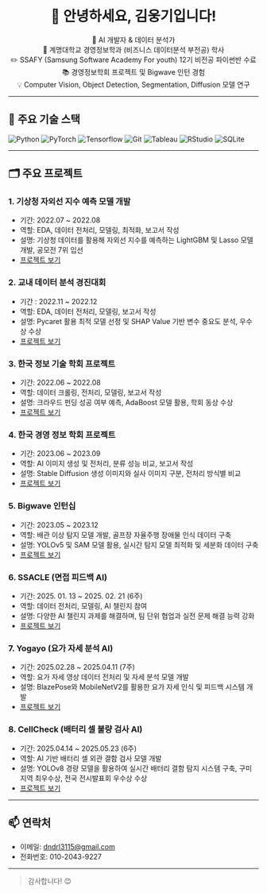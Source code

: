 <h1 align="center">👋 안녕하세요, 김웅기입니다!</h1>
<p align="center">
  🌱 AI 개발자 & 데이터 분석가<br>
  🏫 계명대학교 경영정보학과 (비즈니스 데이터분석 부전공) 학사<br>
  ✏️ SSAFY (Samsung Software Academy For youth) 12기 비전공 파이썬반 수료<br>
  📚 경영정보학회 프로젝트 및 Bigwave 인턴 경험<br>
  💡 Computer Vision, Object Detection, Segmentation, Diffusion 모델 연구<br>
</p>

---

## 🔧 주요 기술 스택

![Python](https://img.shields.io/badge/Python-3776AB?logo=python&logoColor=white)
![PyTorch](https://img.shields.io/badge/PyTorch-EE4C2C?logo=pytorch&logoColor=white)
![Tensorflow](https://img.shields.io/badge/Tensorflow-FFBB00?logo=tensorflow&logoColor=black)
![Git](https://img.shields.io/badge/Git-F05032?logo=git&logoColor=white)
![Tableau](https://img.shields.io/badge/Tableau-E97627?logo=Tableau&logoColor=white)
![RStudio](https://img.shields.io/badge/RStudio-75AADB?logo=RStudio&logoColor=white)
![SQLite](https://img.shields.io/badge/SQLite-003B57?logo=sqlite&logoColor=white)

---

## 🗂 주요 프로젝트

### 1. 기상청 자외선 지수 예측 모델 개발  
- 기간: 2022.07 ~ 2022.08  
- 역할: EDA, 데이터 전처리, 모델링, 최적화, 보고서 작성  
- 설명: 기상청 데이터를 활용해 자외선 지수를 예측하는 LightGBM 및 Lasso 모델 개발, 공모전 7위 입선
- [프로젝트 보기](https://github.com/wwwoong1/Meteorological)

### 2. 교내 데이터 분석 경진대회
- 기간 : 2022.11 ~ 2022.12
- 역할: EDA, 데이터 전처리, 모델링, 보고서 작성  
- 설명: Pycaret 활용 최적 모델 선정 및 SHAP Value 기반 변수 중요도 분석, 우수상 수상
- [프로젝트 보기](https://github.com/wwwoong1/Intra-school-competition)

### 3. 한국 정보 기술 학회 프로젝트  
- 기간: 2022.06 ~ 2022.08  
- 역할: 데이터 크롤링, 전처리, 모델링, 보고서 작성  
- 설명: 크라우드 펀딩 성공 여부 예측, AdaBoost 모델 활용, 학회 동상 수상  
- [프로젝트 보기](https://github.com/wwwoong1/kmis)

### 4. 한국 경영 정보 학회 프로젝트  
- 기간: 2023.06 ~ 2023.09  
- 역할: AI 이미지 생성 및 전처리, 분류 성능 비교, 보고서 작성  
- 설명: Stable Diffusion 생성 이미지와 실사 이미지 구분, 전처리 방식별 비교  
- [프로젝트 보기](https://github.com/wwwoong1/kmis_2)

### 5. Bigwave 인턴십  
- 기간: 2023.05 ~ 2023.12  
- 역할: 배관 이상 탐지 모델 개발, 골프장 자율주행 장애물 인식 데이터 구축  
- 설명: YOLOv5 및 SAM 모델 활용, 실시간 탐지 모델 최적화 및 세분화 데이터 구축  
- [프로젝트 보기](https://github.com/wwwoong1/bigwave)

### 6. SSACLE (면접 피드백 AI)
- 기간: 2025. 01. 13 ~ 2025. 02. 21 (6주) 
- 역할: 데이터 전처리, 모델링, AI 챌린지 참여  
- 설명: 다양한 AI 챌린지 과제를 해결하며, 팀 단위 협업과 실전 문제 해결 능력 강화  
- [프로젝트 보기](https://github.com/wwwoong1/SSACLE)

### 7. Yogayo (요가 자세 분석 AI)  
- 기간: 2025.02.28 ~ 2025.04.11 (7주)  
- 역할: 요가 자세 영상 데이터 전처리 및 자세 분석 모델 개발  
- 설명: BlazePose와 MobileNetV2를 활용한 요가 자세 인식 및 피드백 시스템 개발  
- [프로젝트 보기](https://github.com/wwwoong1/yogayo)

### 8. CellCheck (배터리 셀 불량 검사 AI)  
- 기간: 2025.04.14 ~ 2025.05.23 (6주)
- 역할: AI 기반 배터리 셀 외관 결함 검사 모델 개발  
- 설명: YOLOv8 경량 모델을 활용하여 실시간 배터리 결함 탐지 시스템 구축, 구미 지역 최우수상, 전국 전시발표회 우수상 수상
- [프로젝트 보기](https://github.com/wwwoong1/cellcheck)

---

## 📫 연락처  
- 이메일: dndrl3115@gmail.com  
- 전화번호: 010-2043-9227

---

> 감사합니다! 😊
